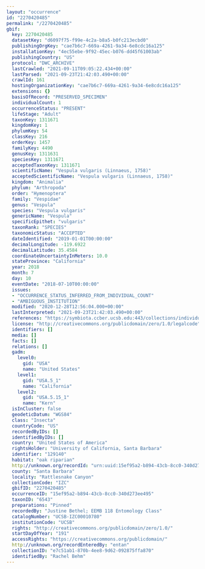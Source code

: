 ```yaml
---
layout: "occurrence"
id: "2270420485"
permalink: "/2270420485"
gbif:
  key: 2270420485
  datasetKey: "d6097f75-f99e-4c2a-b8a5-b0fc213ecbd0"
  publishingOrgKey: "cae7b6c7-669a-4261-9a34-6e8cdc16a125"
  installationKey: "4ec55ebe-9f92-45ec-b076-dd45f61003ab"
  publishingCountry: "US"
  protocol: "DWC_ARCHIVE"
  lastCrawled: "2021-09-11T09:05:22.434+00:00"
  lastParsed: "2021-09-23T21:42:03.490+00:00"
  crawlId: 161
  hostingOrganizationKey: "cae7b6c7-669a-4261-9a34-6e8cdc16a125"
  extensions: {}
  basisOfRecord: "PRESERVED_SPECIMEN"
  individualCount: 1
  occurrenceStatus: "PRESENT"
  lifeStage: "Adult"
  taxonKey: 1311671
  kingdomKey: 1
  phylumKey: 54
  classKey: 216
  orderKey: 1457
  familyKey: 4490
  genusKey: 1311631
  speciesKey: 1311671
  acceptedTaxonKey: 1311671
  scientificName: "Vespula vulgaris (Linnaeus, 1758)"
  acceptedScientificName: "Vespula vulgaris (Linnaeus, 1758)"
  kingdom: "Animalia"
  phylum: "Arthropoda"
  order: "Hymenoptera"
  family: "Vespidae"
  genus: "Vespula"
  species: "Vespula vulgaris"
  genericName: "Vespula"
  specificEpithet: "vulgaris"
  taxonRank: "SPECIES"
  taxonomicStatus: "ACCEPTED"
  dateIdentified: "2019-01-01T00:00:00"
  decimalLongitude: -119.6922
  decimalLatitude: 35.4584
  coordinateUncertaintyInMeters: 10.0
  stateProvince: "California"
  year: 2018
  month: 7
  day: 10
  eventDate: "2018-07-10T00:00:00"
  issues:
  - "OCCURRENCE_STATUS_INFERRED_FROM_INDIVIDUAL_COUNT"
  - "AMBIGUOUS_INSTITUTION"
  modified: "2020-12-28T12:56:04.000+00:00"
  lastInterpreted: "2021-09-23T21:42:03.490+00:00"
  references: "https://symbiota.ccber.ucsb.edu:443/collections/individual/index.php?occid=129140"
  license: "http://creativecommons.org/publicdomain/zero/1.0/legalcode"
  identifiers: []
  media: []
  facts: []
  relations: []
  gadm:
    level0:
      gid: "USA"
      name: "United States"
    level1:
      gid: "USA.5_1"
      name: "California"
    level2:
      gid: "USA.5.15_1"
      name: "Kern"
  isInCluster: false
  geodeticDatum: "WGS84"
  class: "Insecta"
  countryCode: "US"
  recordedByIDs: []
  identifiedByIDs: []
  country: "United States of America"
  rightsHolder: "University of California, Santa Barbara"
  identifier: "129140"
  habitat: "oak riparian"
  http://unknown.org/recordId: "urn:uuid:15ef95a2-b894-43cb-8cc0-340d273ee495"
  county: "Santa Barbara"
  locality: "Rattlesnake Canyon"
  collectionCode: "IZC"
  gbifID: "2270420485"
  occurrenceID: "15ef95a2-b894-43cb-8cc0-340d273ee495"
  taxonID: "6543"
  preparations: "Pinned"
  recordedBy: "Justine Bethel; EEMB 118 Entomology Class"
  catalogNumber: "UCSB-IZC00010780"
  institutionCode: "UCSB"
  rights: "http://creativecommons.org/publicdomain/zero/1.0/"
  startDayOfYear: "191"
  accessRights: "https://creativecommons.org/publicdomain/"
  http://unknown.org/recordEnteredBy: "entan"
  collectionID: "e7c51ab1-870b-4ee8-9d62-092875ffa870"
  identifiedBy: "Rachel Behm"
---
```

